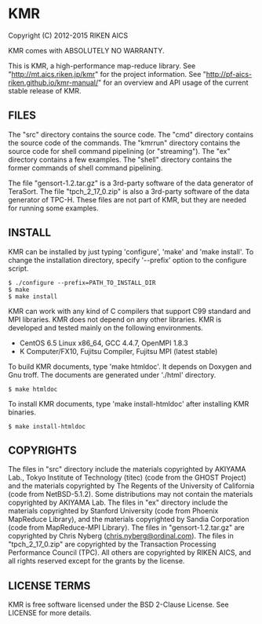 KMR
===

Copyright (C) 2012-2015 RIKEN AICS

KMR comes with ABSOLUTELY NO WARRANTY.

This is KMR, a high-performance map-reduce library.  See
"http://mt.aics.riken.jp/kmr" for the project information.  See
"http://pf-aics-riken.github.io/kmr-manual/" for an overview and
API usage of the current stable release of KMR.

FILES
-----

The "src" directory contains the source code.  The "cmd" directory
contains the source code of the commands.  The "kmrrun" directory
contains the source code for shell command pipelining (or
"streaming").  The "ex" directory contains a few examples.
The "shell" directory contains the former commands of shell command
pipelining.

The file "gensort-1.2.tar.gz" is a 3rd-party software of the data
generator of TeraSort.  The file "tpch_2_17_0.zip" is also a 3rd-party
software of the data generator of TPC-H.  These files are not part of
KMR, but they are needed for running some examples.

INSTALL
-------

KMR can be installed by just typing 'configure', 'make' and
'make install'.  To change the installation directory, specify
'--prefix' option to the configure script.

    $ ./configure --prefix=PATH_TO_INSTALL_DIR
    $ make
    $ make install

KMR can work with any kind of C compilers that support C99 standard and
MPI libraries.  KMR does not depend on any other libraries.  KMR is
developed and tested mainly on the following environments.

* CentOS 6.5 Linux x86_64, GCC 4.4.7, OpenMPI 1.8.3
* K Computer/FX10, Fujitsu Compiler, Fujitsu MPI (latest stable)

To build KMR documents, type 'make htmldoc'. It depends on Doxygen and
Gnu troff.  The documents are generated under './html' directory.

    $ make htmldoc

To install KMR documents, type 'make install-htmldoc' after installing
KMR binaries.

    $ make install-htmldoc

COPYRIGHTS
----------

The files in "src" directory include the materials copyrighted by
AKIYAMA Lab., Tokyo Institute of Technology (titec) (code from the
GHOST Project) and the materials copyrighted by The Regents of the
University of California (code from NetBSD-5.1.2).  Some distributions
may not contain the materials copyrighted by AKIYAMA Lab.  The files
in "ex" directory include the materials copyrighted by Stanford
University (code from Phoenix MapReduce Library), and the materials
copyrighted by Sandia Corporation (code from MapReduce-MPI Library).
The files in "gensort-1.2.tar.gz" are copyrighted by Chris Nyberg
(chris.nyberg@ordinal.com).  The files in "tpch_2_17_0.zip" are
copyrighted by the Transaction Processing Performance Council (TPC).
All others are copyrighted by RIKEN AICS, and all rights reserved
except for the grants by the license.

LICENSE TERMS
-------------

KMR is free software licensed under the BSD 2-Clause License.  See
LICENSE for more details.

